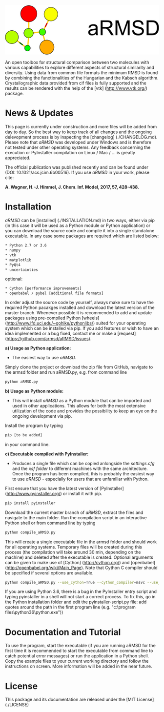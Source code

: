 
![alt tag](./aRMSD_logo.png)

An open toolbox for structural comparison between two molecules with various capabilities to explore different aspects of structural similarity and diversity. Using data from common file formats the minimum RMSD is found by combining the functionalities of the Hungarian and the Kabsch algorithm. Crystallographic data provided from cif files is fully supported and the results can be rendered with the help of the [vtk] (http://www.vtk.org/) package.

# News & Updates
This page is currently under construction and more files will be added from day to day. So the best way to keep track of all changes and the ongoing delevopment process is by inspecting the [changelog] (./CHANGELOG.md). Please note that *aRMSD* was developed under Windows and is therefore not tested under other operating systems. Any feedback concerning the execution or PyInstaller compilation on Linux / Mac / ... is greatly appreciated.

The official publication was published recently and can be found under (DOI: 10.1021/acs.jcim.6b00516). If you use *aRMSD* in your work, please cite: 

**A. Wagner, H.-J. Himmel, J. Chem. Inf. Model, 2017, 57, 428-438.**

# Installation
*aRMSD* can be [installed] (./INSTALLATION.md) in two ways, either via pip (in this case it will be used as a Python module or Python application) or you can download the source code and compile it into a single standalone executable. In any case some packages are required which are listed below:

    * Python 2.7 or 3.6
    * numpy
    * vtk
    * matplotlib
    * PyQt4
    * uncertainties

optional:

    * Cython [performance improvements]
    * openbabel / pybel [additional file formats]

In order adjust the source code by yourself, always make sure to have the required Python pacakges installed and download the latest version of the master branch. Whenever possible it is recommended to add and update packages using pre-compiled Python [wheels] (http://www.lfd.uci.edu/~gohlke/pythonlibs/) suited for your operating system which can be installed via pip. If you add features or wish to have an idea implemented or a bug fixed, contact me or make a [request] (https://github.com/armsd/aRMSD/issues).

**a) Usage as Python application:**

- The easiest way to use *aRMSD*.

Simply clone the project or download the zip file from GitHub, navigate to the armsd folder and run aRMSD.py, e.g. from command line

```bash
python aRMSD.py
```

**b) Usage as Python module:**

- This will install *aRMSD* as a Python module that can be imported and used in other applications. This allows for both the most extensive utilization of the code and provides the possibility to keep an eye on the ongoing development via pip.

Install the program by typing

```bash
pip [to be added]
```

in your command line.

**c) Executable compiled with PyInstaller:**

- Produces a single file which can be copied anlongside the *settings.cfg* and the *xsf folder* to different machines with the same architecture. Once the program has been compiled, this is probably the easiest way to use *aRMSD* - especially for users that are unfamiliar with Python. 

First ensure that you have the latest version of [PyInstaller] (http://www.pyinstaller.org/) or install it with pip.

```bash
pip install pyinstaller
```

Download the current master branch of *aRMSD*, extract the files and navigate to the main folder. Run the compilation script in an interactive Python shell or from command line by typing

```bash
python compile_aRMSD.py
```

This will create a single executable file in the armsd folder and should work for all operating systems. Temporary files will be created during this process (the compilation will take around 30 min, depending on the machine) and deleted after the executable is created. Optional arguments can be given to make use of [Cython] (http://cython.org/) and [openbabel] (http://openbabel.org/wiki/Main_Page). Note that Cython C compiler should be specified if several options are available.

```bash
python compile_aRMSD.py --use_cython=True --cython_compiler=msvc --use_openbabel=True --overwrite=True
```

If you are using Python 3.6, there is a bug in the PyInstaller entry script and typing pyinstaller in a shell will not start a correct process. To fix this, go in the Python installation folder and edit the pyinstaller-script.py file: add quotes around the path in the first program line (e.g. "c:\program files\python36\python.exe")) 

# Documentation and Tutorial
To use the program, start the executable (if you are running aRMSD for the first time it is recommended to start the executable from command line to catch potential error messages) or run the application in a Python shell. Copy the example files to your current working directory and follow the instructions on screen. More information will be added in the near future.

# License
This package and its documentation are released under the [MIT License] (./LICENSE)

